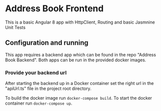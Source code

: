 # Address Book Frontend
This is a basic Angular 8 app with HttpClient, Routing and basic Jasmnine Unit Tests 

## Configuration and running
This app requires a backend app which can be found in the repo "Address Book Backend". Both apps can be run in the provided docker images.

### Provide your backend url
After starting the backend up in a Docker container set the right url in the "apiUrl.ts" file in the project root directory.

To build the docker image run `docker-compose build`.
To start the docker container run `docker-compose up`.

